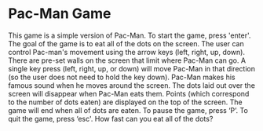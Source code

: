 # Pac-Man Game

This game is a simple version of Pac-Man. To start the game, press 'enter'. The goal of the game is to eat all of the dots on the screen. The user can control Pac-man's movement using the arrow keys (left, right, up, down). There are pre-set walls on the screen that limit where Pac-Man can go. A single key press (left, right, up, or down) will move Pac-Man in that direction (so the user does not need to hold the key down). Pac-Man makes his famous sound when he moves around the screen. The dots laid out over the screen will disappear when Pac-Man eats them. Points (which correspond to the number of dots eaten) are displayed on the top of the screen. The game will end when all of dots are eaten. To pause the game, press ‘P’. To quit the game, press ‘esc'. How fast can you eat all of the dots?
